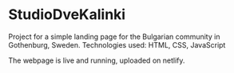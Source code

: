 ﻿# StudioDveKalinki


Project for a simple landing page for the Bulgarian community in Gothenburg, Sweden. Technologies used: HTML, CSS, JavaScript

The webpage is live and running, uploaded on netlify.
